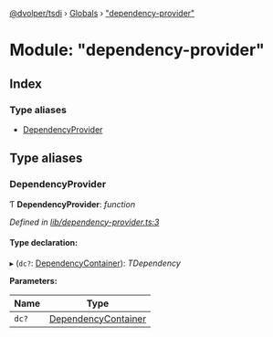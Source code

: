 [@dvolper/tsdi](../README.md) › [Globals](../globals.md) › ["dependency-provider"](_dependency_provider_.md)

# Module: "dependency-provider"

## Index

### Type aliases

* [DependencyProvider](_dependency_provider_.md#dependencyprovider)

## Type aliases

###  DependencyProvider

Ƭ **DependencyProvider**: *function*

*Defined in [lib/dependency-provider.ts:3](https://github.com/DavidVollmers/typescript-dependency-injection/blob/b1e22ef/packages/tsdi/lib/dependency-provider.ts#L3)*

#### Type declaration:

▸ (`dc?`: [DependencyContainer](../classes/_dependency_container_.dependencycontainer.md)): *TDependency*

**Parameters:**

Name | Type |
------ | ------ |
`dc?` | [DependencyContainer](../classes/_dependency_container_.dependencycontainer.md) |
